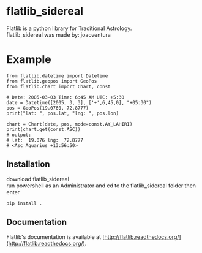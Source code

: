 # flatlib_sidereal

Flatlib is a python library for Traditional Astrology.  
flatlib_sidereal was made by: joaoventura   

# Example
```
from flatlib.datetime import Datetime
from flatlib.geopos import GeoPos
from flatlib.chart import Chart, const

# Date: 2005-03-03 Time: 6:45 AM UTC: +5:30
date = Datetime([2005, 3, 3], ['+',6,45,0], "+05:30")
pos = GeoPos(19.0760, 72.8777)
print("lat: ", pos.lat, "lng: ", pos.lon)

chart = Chart(date, pos, mode=const.AY_LAHIRI)
print(chart.get(const.ASC))
# output: 
# lat:  19.076 lng:  72.8777
# <Asc Aquarius +13:56:50>
```   
## Installation
download flatlib_sidereal      
run powershell as an Administrator and cd to the flatlib_sidereal folder then enter   
``` 
pip install .
```   

## Documentation

Flatlib's documentation is available at [http://flatlib.readthedocs.org/](http://flatlib.readthedocs.org/).




